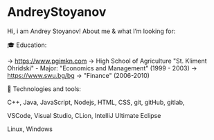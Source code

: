 # AndreyStoyanov

Hi, i am Andrey Stoyanov!
About me & what I’m looking for:

🎓 Education:

-> https://www.pgimkn.com ->  High School of Agriculture "St. Kliment Ohridski" - Major: "Economics and Management" (1999 - 2003)
-> https://www.swu.bg/bg -> "Finance" (2006-2010) 

🤹 Technologies and tools:

C++,
Java,
JavaScript,
Nodejs,
HTML,
CSS,
git,
gitHub,
gitlab,

VSCode,
Visual Studio,
CLion,
IntelliJ Ultimate
Eclipse

Linux, Windows











